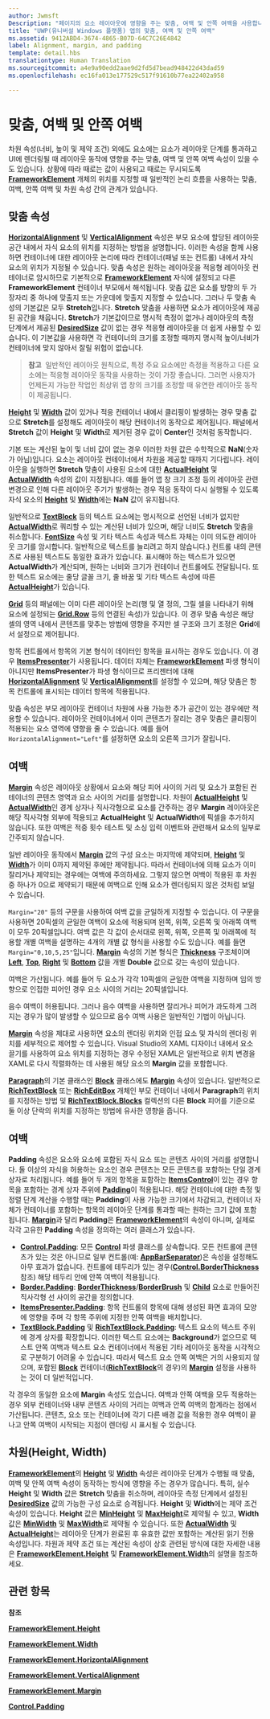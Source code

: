 ```yaml
---
author: Jwmsft
Description: "페이지의 요소 레이아웃에 영향을 주는 맞춤, 여백 및 안쪽 여백을 사용합니다."
title: "UWP(유니버설 Windows 플랫폼) 앱의 맞춤, 여백 및 안쪽 여백"
ms.assetid: 9412ABD4-3674-4865-B07D-64C7C26E4842
label: Alignment, margin, and padding
template: detail.hbs
translationtype: Human Translation
ms.sourcegitcommit: a4e9a90edd2aae9d2fd5d7bead948422d43dad59
ms.openlocfilehash: ec16fa013e177529c517f91610b77ea22402a958

---
```

# 맞춤, 여백 및 안쪽 여백

차원 속성(너비, 높이 및 제약 조건) 외에도 요소에는 요소가 레이아웃 단계를 통과하고 UI에 렌더링될 때 레이아웃 동작에 영향을 주는 맞춤, 여백 및 안쪽 여백 속성이 있을 수도 있습니다. 상황에 따라 때로는 값이 사용되고 때로는 무시되도록 [**FrameworkElement**](https://msdn.microsoft.com/library/windows/apps/br208706) 개체의 위치를 지정할 때 일반적인 논리 흐름을 사용하는 맞춤, 여백, 안쪽 여백 및 차원 속성 간의 관계가 있습니다.

## 맞춤 속성

[**HorizontalAlignment**](https://msdn.microsoft.com/library/windows/apps/br208720) 및 [**VerticalAlignment**](https://msdn.microsoft.com/library/windows/apps/br208749) 속성은 부모 요소에 할당된 레이아웃 공간 내에서 자식 요소의 위치를 지정하는 방법을 설명합니다. 이러한 속성을 함께 사용하면 컨테이너에 대한 레이아웃 논리에 따라 컨테이너(패널 또는 컨트롤) 내에서 자식 요소의 위치가 지정될 수 있습니다. 맞춤 속성은 원하는 레이아웃을 적응형 레이아웃 컨테이너로 암시하므로 기본적으로 [**FrameworkElement**](https://msdn.microsoft.com/library/windows/apps/br208706) 자식에 설정되고 다른 **FrameworkElement** 컨테이너 부모에서 해석됩니다. 맞춤 값은 요소를 방향의 두 가장자리 중 하나에 맞출지 또는 가운데에 맞출지 지정할 수 있습니다. 그러나 두 맞춤 속성의 기본값은 모두 **Stretch**입니다. **Stretch** 맞춤을 사용하면 요소가 레이아웃에 제공된 공간을 채웁니다. **Stretch**가 기본값이므로 명시적 측정이 없거나 레이아웃의 측정 단계에서 제공된 [**DesiredSize**](https://msdn.microsoft.com/library/windows/apps/br208921) 값이 없는 경우 적응형 레이아웃을 더 쉽게 사용할 수 있습니다. 이 기본값을 사용하면 각 컨테이너의 크기를 조정할 때까지 명시적 높이/너비가 컨테이너에 맞지 않아서 잘릴 위험이 없습니다.

> **참고**  일반적인 레이아웃 원칙으로, 특정 주요 요소에만 측정을 적용하고 다른 요소에는 적응형 레이아웃 동작을 사용하는 것이 가장 좋습니다. 그러면 사용자가 언제든지 가능한 작업인 최상위 앱 창의 크기를 조정할 때 유연한 레이아웃 동작이 제공됩니다.

 
[**Height**](https://msdn.microsoft.com/library/windows/apps/br208718) 및 [**Width**](https://msdn.microsoft.com/library/windows/apps/br208751) 값이 있거나 적응 컨테이너 내에서 클리핑이 발생하는 경우 맞춤 값으로 **Stretch**를 설정해도 레이아웃이 해당 컨테이너의 동작으로 제어됩니다. 패널에서 **Stretch** 값이 **Height** 및 **Width**로 제거된 경우 값이 **Center**인 것처럼 동작합니다.

기본 또는 계산된 높이 및 너비 값이 없는 경우 이러한 차원 값은 수학적으로 **NaN**(숫자가 아님)입니다. 요소는 레이아웃 컨테이너에서 차원을 제공할 때까지 기다립니다. 레이아웃을 실행하면 **Stretch** 맞춤이 사용된 요소에 대한 [**ActualHeight**](https://msdn.microsoft.com/library/windows/apps/br208707) 및 [**ActualWidth**](https://msdn.microsoft.com/library/windows/apps/br208709) 속성의 값이 지정됩니다. 예를 들어 앱 창 크기 조정 등의 레이아웃 관련 변경으로 인해 다른 레이아웃 주기가 발생하는 경우 적응 동작이 다시 실행될 수 있도록 자식 요소의 [**Height**](https://msdn.microsoft.com/library/windows/apps/br208718) 및 [**Width**](https://msdn.microsoft.com/library/windows/apps/br208751)에는 **NaN** 값이 유지됩니다.

일반적으로 [**TextBlock**](https://msdn.microsoft.com/library/windows/apps/br209652) 등의 텍스트 요소에는 명시적으로 선언된 너비가 없지만 [**ActualWidth**](https://msdn.microsoft.com/library/windows/apps/br208709)로 쿼리할 수 있는 계산된 너비가 있으며, 해당 너비도 **Stretch** 맞춤을 취소합니다. [**FontSize**](https://msdn.microsoft.com/library/windows/apps/br209657) 속성 및 기타 텍스트 속성과 텍스트 자체는 이미 의도한 레이아웃 크기를 암시합니다. 일반적으로 텍스트를 늘리려고 하지 않습니다.) 컨트롤 내의 콘텐츠로 사용된 텍스트도 동일한 효과가 있습니다. 표시해야 하는 텍스트가 있으면 **ActualWidth**가 계산되며, 원하는 너비와 크기가 컨테이너 컨트롤에도 전달됩니다. 또한 텍스트 요소에는 줄당 글꼴 크기, 줄 바꿈 및 기타 텍스트 속성에 따른 [**ActualHeight**](https://msdn.microsoft.com/library/windows/apps/br208707)가 있습니다.

[**Grid**](https://msdn.microsoft.com/library/windows/apps/br242704) 등의 패널에는 이미 다른 레이아웃 논리(행 및 열 정의, 그릴 셀을 나타내기 위해 요소에 설정되는 [**Grid.Row**](https://msdn.microsoft.com/library/windows/apps/hh759795) 등의 연결된 속성)가 있습니다. 이 경우 맞춤 속성은 해당 셀의 영역 내에서 콘텐츠를 맞추는 방법에 영향을 주지만 셀 구조와 크기 조정은 **Grid**에서 설정으로 제어됩니다.

항목 컨트롤에서 항목의 기본 형식이 데이터인 항목을 표시하는 경우도 있습니다. 이 경우 [**ItemsPresenter**](https://msdn.microsoft.com/library/windows/apps/br242843)가 사용됩니다. 데이터 자체는 [**FrameworkElement**](https://msdn.microsoft.com/library/windows/apps/br208706) 파생 형식이 아니지만 **ItemsPresenter**가 파생 형식이므로 프리젠터에 대해 [**HorizontalAlignment**](https://msdn.microsoft.com/library/windows/apps/br208720) 및 [**VerticalAlignment**](https://msdn.microsoft.com/library/windows/apps/br208749)를 설정할 수 있으며, 해당 맞춤은 항목 컨트롤에 표시되는 데이터 항목에 적용됩니다.

맞춤 속성은 부모 레이아웃 컨테이너 차원에 사용 가능한 추가 공간이 있는 경우에만 적용할 수 있습니다. 레이아웃 컨테이너에서 이미 콘텐츠가 잘리는 경우 맞춤은 클리핑이 적용되는 요소 영역에 영향을 줄 수 있습니다. 예를 들어 `HorizontalAlignment="Left"`를 설정하면 요소의 오른쪽 크기가 잘립니다.

## 여백

[**Margin**](https://msdn.microsoft.com/library/windows/apps/br208724) 속성은 레이아웃 상황에서 요소와 해당 피어 사이의 거리 및 요소가 포함된 컨테이너의 콘텐츠 영역과 요소 사이의 거리를 설명합니다. 차원이 [**ActualHeight**](https://msdn.microsoft.com/library/windows/apps/br208707) 및 [**ActualWidth**](https://msdn.microsoft.com/library/windows/apps/br208709)인 경계 상자나 직사각형으로 요소를 간주하는 경우 **Margin** 레이아웃은 해당 직사각형 외부에 적용되고 **ActualHeight** 및 **ActualWidth**에 픽셀을 추가하지 않습니다. 또한 여백은 적중 횟수 테스트 및 소싱 입력 이벤트와 관련해서 요소의 일부로 간주되지 않습니다.

일반 레이아웃 동작에서 [**Margin**](https://msdn.microsoft.com/library/windows/apps/br208724) 값의 구성 요소는 마지막에 제약되며, [**Height**](https://msdn.microsoft.com/library/windows/apps/br208718) 및 [**Width**](https://msdn.microsoft.com/library/windows/apps/br208751)가 이미 0까지 제약된 후에만 제약됩니다. 따라서 컨테이너에 의해 요소가 이미 잘리거나 제약되는 경우에는 여백에 주의하세요. 그렇지 않으면 여백이 적용된 후 차원 중 하나가 0으로 제약되기 때문에 여백으로 인해 요소가 렌더링되지 않은 것처럼 보일 수 있습니다.

`Margin="20"` 등의 구문을 사용하여 여백 값을 균일하게 지정할 수 있습니다. 이 구문을 사용하면 20픽셀의 균일한 여백이 요소에 적용되며 왼쪽, 위쪽, 오른쪽 및 아래쪽 여백이 모두 20픽셀입니다. 여백 값은 각 값이 순서대로 왼쪽, 위쪽, 오른쪽 및 아래쪽에 적용할 개별 여백을 설명하는 4개의 개별 값 형식을 사용할 수도 있습니다. 예를 들면 `Margin="0,10,5,25"`입니다. [**Margin**](https://msdn.microsoft.com/library/windows/apps/br208724) 속성의 기본 형식은 [**Thickness**](https://msdn.microsoft.com/library/windows/apps/br208864) 구조체이며 [**Left**](https://msdn.microsoft.com/library/windows/apps/hh673893), [**Top**](https://msdn.microsoft.com/library/windows/apps/hh673840), [**Right**](https://msdn.microsoft.com/library/windows/apps/hh673881) 및 [**Bottom**](https://msdn.microsoft.com/library/windows/apps/hh673775) 값을 개별 **Double** 값으로 갖는 속성이 있습니다.

여백은 가산됩니다. 예를 들어 두 요소가 각각 10픽셀의 균일한 여백을 지정하며 임의 방향으로 인접한 피어인 경우 요소 사이의 거리는 20픽셀입니다.

음수 여백이 허용됩니다. 그러나 음수 여백을 사용하면 잘리거나 피어가 과도하게 그려지는 경우가 많이 발생할 수 있으므로 음수 여백 사용은 일반적인 기법이 아닙니다.

[**Margin**](https://msdn.microsoft.com/library/windows/apps/br208724) 속성을 제대로 사용하면 요소의 렌더링 위치와 인접 요소 및 자식의 렌더링 위치를 세부적으로 제어할 수 있습니다. Visual Studio의 XAML 디자이너 내에서 요소 끌기를 사용하여 요소 위치를 지정하는 경우 수정된 XAML은 일반적으로 위치 변경을 XAML로 다시 직렬화하는 데 사용된 해당 요소의 **Margin** 값을 포함합니다.

[**Paragraph**](https://msdn.microsoft.com/library/windows/apps/br244503)의 기본 클래스인 [**Block**](https://msdn.microsoft.com/library/windows/apps/br244379) 클래스에도 [**Margin**](https://msdn.microsoft.com/library/windows/apps/jj191725) 속성이 있습니다. 일반적으로 [**RichTextBlock**](https://msdn.microsoft.com/library/windows/apps/br227565) 또는 [**RichEditBox**](https://msdn.microsoft.com/library/windows/apps/br227548) 개체인 부모 컨테이너 내에서 **Paragraph**의 위치를 지정하는 방법 및 [**RichTextBlock.Blocks**](https://msdn.microsoft.com/library/windows/apps/br244347) 컬렉션의 다른 **Block** 피어를 기준으로 둘 이상 단락의 위치를 지정하는 방법에 유사한 영향을 줍니다.

## 여백

**Padding** 속성은 요소와 요소에 포함된 자식 요소 또는 콘텐츠 사이의 거리를 설명합니다. 둘 이상의 자식을 허용하는 요소인 경우 콘텐츠는 모든 콘텐츠를 포함하는 단일 경계 상자로 처리됩니다. 예를 들어 두 개의 항목을 포함하는 [**ItemsControl**](https://msdn.microsoft.com/library/windows/apps/br242803)이 있는 경우 항목을 포함하는 경계 상자 주위에 [**Padding**](https://msdn.microsoft.com/library/windows/apps/br209459)이 적용됩니다. 해당 컨테이너에 대한 측정 및 정렬 단계 계산을 수행할 때는 **Padding**이 사용 가능한 크기에서 차감되고, 컨테이너 자체가 컨테이너를 포함하는 항목의 레이아웃 단계를 통과할 때는 원하는 크기 값에 포함됩니다. [**Margin**](https://msdn.microsoft.com/library/windows/apps/br208724)과 달리 **Padding**은 [**FrameworkElement**](https://msdn.microsoft.com/library/windows/apps/br208706)의 속성이 아니며, 실제로 각각 고유한 **Padding** 속성을 정의하는 여러 클래스가 있습니다.

-   [**Control.Padding**](https://msdn.microsoft.com/library/windows/apps/br209459): 모든 [**Control**](https://msdn.microsoft.com/library/windows/apps/br209390) 파생 클래스를 상속합니다. 모든 컨트롤에 콘텐츠가 있는 것은 아니므로 일부 컨트롤(예: [**AppBarSeparator**](https://msdn.microsoft.com/library/windows/apps/dn279268))은 속성을 설정해도 아무 효과가 없습니다. 컨트롤에 테두리가 있는 경우([**Control.BorderThickness**](https://msdn.microsoft.com/library/windows/apps/br209399) 참조) 해당 테두리 안에 안쪽 여백이 적용됩니다.
-   [**Border.Padding**](https://msdn.microsoft.com/library/windows/apps/br209263): [**BorderThickness**](https://msdn.microsoft.com/library/windows/apps/br209256)/[**BorderBrush**](https://msdn.microsoft.com/library/windows/apps/br209254) 및 [**Child**](https://msdn.microsoft.com/library/windows/apps/br209258) 요소로 만들어진 직사각형 선 사이의 공간을 정의합니다.
-   [**ItemsPresenter.Padding**](https://msdn.microsoft.com/library/windows/apps/hh968021): 항목 컨트롤의 항목에 대해 생성된 화면 효과의 모양에 영향을 주며 각 항목 주위에 지정한 안쪽 여백을 배치합니다.
-   [**TextBlock.Padding**](https://msdn.microsoft.com/library/windows/apps/br209673) 및 [**RichTextBlock.Padding**](https://msdn.microsoft.com/library/windows/apps/br227596): 텍스트 요소의 텍스트 주위에 경계 상자를 확장합니다. 이러한 텍스트 요소에는 **Background**가 없으므로 텍스트 안쪽 여백과 텍스트 요소 컨테이너에서 적용된 기타 레이아웃 동작을 시각적으로 구분하기 어려울 수 있습니다. 따라서 텍스트 요소 안쪽 여백은 거의 사용되지 않으며, 포함된 [**Block**](https://msdn.microsoft.com/library/windows/apps/br244379) 컨테이너([**RichTextBlock**](https://msdn.microsoft.com/library/windows/apps/br227565)의 경우)의 [**Margin**](https://msdn.microsoft.com/library/windows/apps/jj191725) 설정을 사용하는 것이 더 일반적입니다.

각 경우의 동일한 요소에 **Margin** 속성도 있습니다. 여백과 안쪽 여백을 모두 적용하는 경우 외부 컨테이너와 내부 콘텐츠 사이의 거리는 여백과 안쪽 여백의 합계라는 점에서 가산됩니다. 콘텐츠, 요소 또는 컨테이너에 각기 다른 배경 값을 적용한 경우 여백이 끝나고 안쪽 여백이 시작되는 지점이 렌더링 시 표시될 수 있습니다.

## 차원(Height, Width)

[**FrameworkElement**](https://msdn.microsoft.com/library/windows/apps/br208706)의 [**Height**](https://msdn.microsoft.com/library/windows/apps/br208718) 및 [**Width**](https://msdn.microsoft.com/library/windows/apps/br208751) 속성은 레이아웃 단계가 수행될 때 맞춤, 여백 및 안쪽 여백 속성이 동작하는 방식에 영향을 주는 경우가 많습니다. 특히, 실수 **Height** 및 **Width** 값은 **Stretch** 맞춤을 취소하며, 레이아웃 측정 단계에서 설정된 [**DesiredSize**](https://msdn.microsoft.com/library/windows/apps/br208921) 값의 가능한 구성 요소로 승격됩니다. **Height** 및 **Width**에는 제약 조건 속성이 있습니다. **Height** 값은 [**MinHeight**](https://msdn.microsoft.com/library/windows/apps/br208731) 및 [**MaxHeight**](https://msdn.microsoft.com/library/windows/apps/br208726)로 제약될 수 있고, **Width** 값은 [**MinWidth**](https://msdn.microsoft.com/library/windows/apps/br208733) 및 [**MaxWidth**](https://msdn.microsoft.com/library/windows/apps/br208728)로 제약될 수 있습니다. 또한 [**ActualWidth**](https://msdn.microsoft.com/library/windows/apps/br208709) 및 [**ActualHeight**](https://msdn.microsoft.com/library/windows/apps/br208707)는 레이아웃 단계가 완료된 후 유효한 값만 포함하는 계산된 읽기 전용 속성입니다. 차원과 제약 조건 또는 계산된 속성이 상호 관련된 방식에 대한 자세한 내용은 [**FrameworkElement.Height**](https://msdn.microsoft.com/library/windows/apps/br208718) 및 [**FrameworkElement.Width**](https://msdn.microsoft.com/library/windows/apps/br208751)의 설명을 참조하세요.

## 관련 항목

**참조**

[**FrameworkElement.Height**](https://msdn.microsoft.com/library/windows/apps/br208718)

[**FrameworkElement.Width**](https://msdn.microsoft.com/library/windows/apps/br208751)

[**FrameworkElement.HorizontalAlignment**](https://msdn.microsoft.com/library/windows/apps/br208720)

[**FrameworkElement.VerticalAlignment**](https://msdn.microsoft.com/library/windows/apps/br208749)

[**FrameworkElement.Margin**](https://msdn.microsoft.com/library/windows/apps/br208724)

[**Control.Padding**](https://msdn.microsoft.com/library/windows/apps/br209459)



<!--HONumber=Aug16_HO3-->


